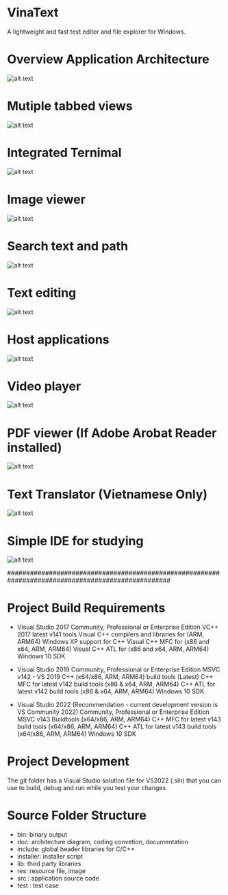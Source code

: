 # VinaText
A lightweight and fast text editor and file explorer for Windows.

# Overview Application Architecture
![alt text](https://github.com/vinadevs/VinaText/blob/master/doc/architecure_diagram.png?raw=true)

# Mutiple tabbed views
![alt text](https://github.com/vinadevs/VinaText/blob/master/doc/Screenshot_App_1.png?raw=true)

# Integrated Ternimal
![alt text](https://github.com/vinadevs/VinaText/blob/master/doc/Screenshot_App_2.png?raw=true)

# Image viewer
![alt text](https://github.com/vinadevs/VinaText/blob/master/doc/Screenshot_App_3.png?raw=true)

# Search text and path
![alt text](https://github.com/vinadevs/VinaText/blob/master/doc/Screenshot_App_4.png?raw=true)

# Text editing
![alt text](https://github.com/vinadevs/VinaText/blob/master/doc/Screenshot_App_5.png?raw=true)

# Host applications
![alt text](https://github.com/vinadevs/VinaText/blob/master/doc/Screenshot_App_6.png?raw=true)

# Video player
![alt text](https://github.com/vinadevs/VinaText/blob/master/doc/Screenshot_App_7.png?raw=true)

# PDF viewer (If Adobe Arobat Reader installed)
![alt text](https://github.com/vinadevs/VinaText/blob/master/doc/Screenshot_App_8.png?raw=true)

# Text Translator (Vietnamese Only)
![alt text](https://github.com/vinadevs/VinaText/blob/master/doc/Screenshot_App_9.png?raw=true)

# Simple IDE for studying
![alt text](https://github.com/vinadevs/VinaText/blob/master/doc/Screenshot_App_10.png?raw=true)

###################################################################################################

# Project Build Requirements

- Visual Studio 2017
Community, Professional or Enterprise Edition
VC++ 2017 latest v141 tools
Visual C++ compilers and libraries for (ARM, ARM64)
Windows XP support for C++
Visual C++ MFC for (x86 and x64, ARM, ARM64)
Visual C++ ATL for (x86 and x64, ARM, ARM64)
Windows 10 SDK

- Visual Studio 2019
Community, Professional or Enterprise Edition
MSVC v142 - VS 2019 C++ (x64/x86, ARM, ARM64) build tools (Latest)
C++ MFC for latest v142 build tools (x86 & x64, ARM, ARM64)
C++ ATL for latest v142 build tools (x86 & x64, ARM, ARM64)
Windows 10 SDK

- Visual Studio 2022 (Recommendation - current development version is VS Community 2022)
Community, Professional or Enterprise Edition
MSVC v143 Buildtools (x64/x86, ARM, ARM64)
C++ MFC for latest v143 build tools (x64/x86, ARM, ARM64)
C++ ATL for latest v143 build tools (x64/x86, ARM, ARM64)
Windows 10 SDK

# Project Development
The git folder has a Visual Studio solution file for VS2022 (.sln) that you can use to build, debug and run while you test your changes

# Source Folder Structure
- bin: binary output
- doc: architecture diagram, coding convetion, documentation
- include: global header libraries for C/C++
- installer: installer script
- lib: third party libraries
- res: resource file, image
- src : application source code
- test : test case
